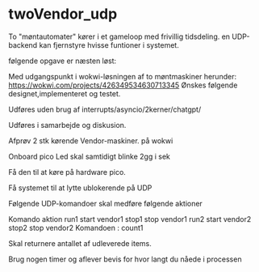 ﻿# twoVendor_udp
To "møntautomater" kører i et gameloop med frivillig tidsdeling.
en UDP-backend kan fjernstyre hvisse funtioner i systemet.

følgende opgave er næsten løst:

Med udgangspunkt i wokwi-løsningen af to møntmaskiner herunder:
https://wokwi.com/projects/426349534630713345
Ønskes følgende designet,implementeret og testet.

Udføres uden brug af interrupts/asyncio/2kerner/chatgpt/

Udføres i samarbejde og diskusion.


Afprøv 2 stk kørende Vendor-maskiner. på wokwi

Onboard pico Led skal samtidigt blinke  2gg i sek

Få den til at køre på hardware pico.

Få systemet til at lytte ublokerende på UDP

Følgende UDP-komandoer skal medføre følgende aktioner

Komando	aktion
run1	start vendor1
stop1	stop vendor1
run2	start vendor2
stop2	stop vendor2
Komandoen : count1

Skal returnere antallet af udleverede items.

 

Brug nogen timer og aflever bevis for hvor langt du nåede i processen
